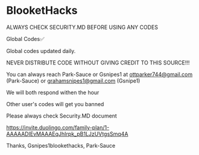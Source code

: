 # BlooketHacks
ALWAYS CHECK SECURITY.MD BEFORE USING ANY CODES



Global Codes:white_check_mark:



Global codes updated daily.


NEVER DISTRIBUTE CODE WITHOUT GIVING CREDIT TO THIS SOURCE!!!



You can always reach Park-Sauce or Gsnipes1 at ottparker744@gmail.com (Park-Sauce) or grahamsnipes1@gmail.com (Gsnipe1)



We will both respond withen the hour

Other user's codes will get you banned




Please always check Security.MD document


https://invite.duolingo.com/family-plan/1-AAAAADIEvMAAAEqJhIrpk_pB1LJzUVtgsSmq4A


Thanks, Gsnipes1blookethacks, Park-Sauce
